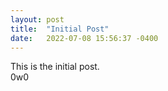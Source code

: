 ```yaml
---
layout: post
title:  "Initial Post"
date:   2022-07-08 15:56:37 -0400
---
```

This is the initial post.  
0w0